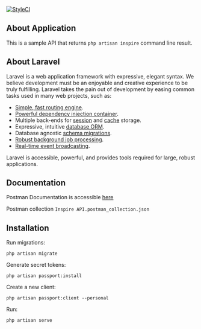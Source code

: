 [![StyleCI](https://github.styleci.io/repos/198367747/shield?branch=master)](https://github.styleci.io/repos/198367747)

## About Application
This is a sample API that returns `php artisan inspire` command line result.

## About Laravel

Laravel is a web application framework with expressive, elegant syntax. We believe development must be an enjoyable and creative experience to be truly fulfilling. Laravel takes the pain out of development by easing common tasks used in many web projects, such as:

- [Simple, fast routing engine](https://laravel.com/docs/routing).
- [Powerful dependency injection container](https://laravel.com/docs/container).
- Multiple back-ends for [session](https://laravel.com/docs/session) and [cache](https://laravel.com/docs/cache) storage.
- Expressive, intuitive [database ORM](https://laravel.com/docs/eloquent).
- Database agnostic [schema migrations](https://laravel.com/docs/migrations).
- [Robust background job processing](https://laravel.com/docs/queues).
- [Real-time event broadcasting](https://laravel.com/docs/broadcasting).

Laravel is accessible, powerful, and provides tools required for large, robust applications.

## Documentation
Postman Documentation is accessible [here](https://documenter.getpostman.com/view/4821859/SVSPp7ix?version=latest)

Postman collection `Inspire API.postman_collection.json`

## Installation

Run migrations:
```
php artisan migrate
```

Generate secret tokens:
```
php artisan passport:install
```

Create a new client:
```
php artisan passport:client --personal
```

Run:
```
php artisan serve
```
